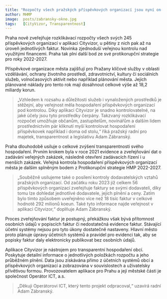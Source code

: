 ```yaml
---
title: "Rozpočty všech pražských příspěvkových organizací jsou nyní on-line v rozklikávací aplikaci Cityvizor"
author: MHMP
image:  posts/zabransky-okno.jpg
tags:   [CityVizor, Transparentnost]
---
```


Praha nově zveřejňuje rozklikávací rozpočty všech svých 245 příspěvkových organizací v aplikaci Cityvizor, u pětiny z nich pak až na úroveň jednotlivých faktur. Novinka zjednoduší veřejnou kontrolu nad využitými financemi. Praha tak plní další bod ze své protikorupční strategie pro roky 2022-2027.

Příspěvkové organizace města zajišťují pro Pražany klíčové služby v oblasti vzdělávání, ochrany životního prostředí, zdravotnictví, kultury či sociálních služeb, volnočasových aktivit nebo například plánování města. Jejich plánované náklady pro tento rok mají dosáhnout celkové výše až 18,2 miliardy korun.


> „Vzhledem k rozsahu a důležitosti služeb i vynaložených prostředků je stěžejní, aby veřejnost měla hospodaření příspěvkových organizací pod kontrolou. Díky aplikaci Cityvizor je snadno kontrolovatelné, na jaké účely jsou tyto prostředky čerpány. Takzvaný rozklikávací rozpočet umožňuje občanům, zastupitelům, novinářům a dalším lidem prostřednictvím pár kliknutí myší kontrolovat hospodaření příspěvkovek například i doma od stolu,“ říká pražský radní pro majetek, transparentnost a legislativu Adam Zábranský.

Praha dlouhodobě usiluje o celkové zvýšení transparentnosti svého hospodaření. Prvním krokem byla v roce 2021 evidence a zveřejňování dat o zadávání veřejných zakázek, následně otevření zadávacích řízení i u menších zakázek. Veřejná kontrola hospodaření příspěvkových organizací města je dalším splněným bodem z Protikorupční strategie HMP 2022-2027.

> „Souběžně usilujeme také o posílení kontroly dodavatelských vztahů pražských organizací. Od začátku roku 2023 již celkem 56 příspěvkových organizací zveřejňuje faktury se svými dodavateli, díky tomu lze dohledat jednotlivé dodavatele, jejich plnění a ceny. Zatím bylo tímto způsobem uveřejněno více než 18 tisíc faktur v celkové hodnotě 292 milionů koeun. Také tyto informace najde veřejnost v aplikaci Cityvizor,“ doplňuje Adam Zábranský.

Proces zveřejňování faktur je postupný, překážkou však bývá přítomnost osobních údajů v popiscích faktur či nedostatečná evidence faktur. Stávající účetní systémy nejsou pro tyto úkony dostatečně nastaveny. Hlavní město proto plánuje úpravy účetních systémů a pravidel pro evidenci tak, aby se popisky faktur daly elektronicky publikovat bez osobních údajů.

Aplikace Cityvizor je nástrojem pro transparentní hospodaření obcí. Poskytuje detailní informace o jednotlivých položkách rozpočtu a jeho průběžném plnění. Data jsou získávána přímo z účetních systémů obcí a příspěvkových organizací a zobrazována v souvislostech a uživatelsky přívětivou formou. Provozovatelem aplikace pro Prahu a její městské části je společnost Operátor ICT, a.s. 

> „Děkuji Operátorovi ICT, který tento projekt odpracoval,“ uzavírá radní Adam Zábranský.
